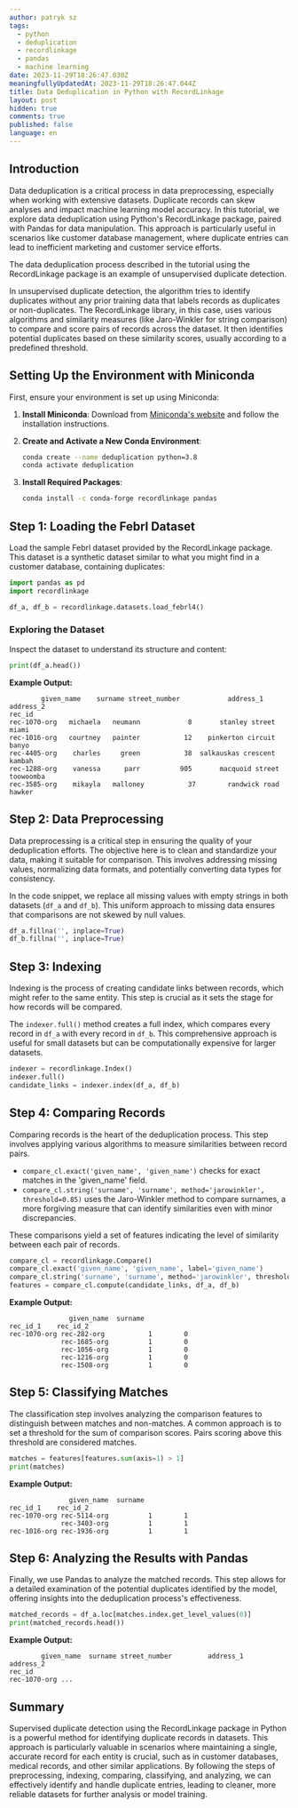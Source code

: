 ```yaml
---
author: patryk sz
tags:
  - python
  - deduplication
  - recordlinkage
  - pandas
  - machine learning
date: 2023-11-29T18:26:47.030Z
meaningfullyUpdatedAt: 2023-11-29T18:26:47.044Z
title: Data Deduplication in Python with RecordLinkage
layout: post
hidden: true
comments: true
published: false
language: en
---
```

## Introduction

Data deduplication is a critical process in data preprocessing, especially when working with extensive datasets. Duplicate records can skew analyses and impact machine learning model accuracy. In this tutorial, we explore data deduplication using Python's RecordLinkage package, paired with Pandas for data manipulation. This approach is particularly useful in scenarios like customer database management, where duplicate entries can lead to inefficient marketing and customer service efforts.

The data deduplication process described in the tutorial using the RecordLinkage package is an example of unsupervised duplicate detection.

In unsupervised duplicate detection, the algorithm tries to identify duplicates without any prior training data that labels records as duplicates or non-duplicates. The RecordLinkage library, in this case, uses various algorithms and similarity measures (like Jaro-Winkler for string comparison) to compare and score pairs of records across the dataset. It then identifies potential duplicates based on these similarity scores, usually according to a predefined threshold.

## Setting Up the Environment with Miniconda

First, ensure your environment is set up using Miniconda:

1. **Install Miniconda**: Download from [Miniconda's website](https://docs.conda.io/en/latest/miniconda.html) and follow the installation instructions.
2. **Create and Activate a New Conda Environment**:

   ```bash
   conda create --name deduplication python=3.8
   conda activate deduplication
   ```
3. **Install Required Packages**:

   ```bash
   conda install -c conda-forge recordlinkage pandas
   ```

## Step 1: Loading the Febrl Dataset

Load the sample Febrl dataset provided by the RecordLinkage package. This dataset is a synthetic dataset similar to what you might find in a customer database, containing duplicates:

```python
import pandas as pd
import recordlinkage

df_a, df_b = recordlinkage.datasets.load_febrl4()
```

### Exploring the Dataset

Inspect the dataset to understand its structure and content:

```python
print(df_a.head())
```

**Example Output:**

```
        given_name    surname street_number            address_1 address_2
rec_id                                                                   
rec-1070-org   michaela   neumann            8       stanley street    miami
rec-1016-org   courtney   painter           12    pinkerton circuit  banyo
rec-4405-org    charles     green           38  salkauskas crescent  kambah
rec-1288-org    vanessa      parr          905       macquoid street  toowoomba
rec-3585-org    mikayla   malloney           37        randwick road  hawker
```

## Step 2: Data Preprocessing

Data preprocessing is a critical step in ensuring the quality of your deduplication efforts. The objective here is to clean and standardize your data, making it suitable for comparison. This involves addressing missing values, normalizing data formats, and potentially converting data types for consistency.

In the code snippet, we replace all missing values with empty strings in both datasets (`df_a` and `df_b`). This uniform approach to missing data ensures that comparisons are not skewed by null values.

```python
df_a.fillna('', inplace=True)
df_b.fillna('', inplace=True)
```

## Step 3: Indexing

Indexing is the process of creating candidate links between records, which might refer to the same entity. This step is crucial as it sets the stage for how records will be compared.

The `indexer.full()` method creates a full index, which compares every record in `df_a` with every record in `df_b`. This comprehensive approach is useful for small datasets but can be computationally expensive for larger datasets.

```python
indexer = recordlinkage.Index()
indexer.full()
candidate_links = indexer.index(df_a, df_b)
```

## Step 4: Comparing Records

Comparing records is the heart of the deduplication process. This step involves applying various algorithms to measure similarities between record pairs.

* `compare_cl.exact('given_name', 'given_name')` checks for exact matches in the 'given_name' field.
* `compare_cl.string('surname', 'surname', method='jarowinkler', threshold=0.85)` uses the Jaro-Winkler method to compare surnames, a more forgiving measure that can identify similarities even with minor discrepancies.

These comparisons yield a set of features indicating the level of similarity between each pair of records.

```python
compare_cl = recordlinkage.Compare()
compare_cl.exact('given_name', 'given_name', label='given_name')
compare_cl.string('surname', 'surname', method='jarowinkler', threshold=0.85, label='surname')
features = compare_cl.compute(candidate_links, df_a, df_b)
```

**Example Output:**

```
               given_name  surname
rec_id_1    rec_id_2                      
rec-1070-org rec-282-org           1        0
             rec-1685-org          1        0
             rec-1056-org          1        0
             rec-1216-org          1        0
             rec-1508-org          1        0
```

## Step 5: Classifying Matches

The classification step involves analyzing the comparison features to distinguish between matches and non-matches. A common approach is to set a threshold for the sum of comparison scores. Pairs scoring above this threshold are considered matches.

```python
matches = features[features.sum(axis=1) > 1]
print(matches)
```

**Example Output:**

```
               given_name  surname
rec_id_1    rec_id_2                      
rec-1070-org rec-5114-org          1        1
             rec-3403-org          1        1
rec-1016-org rec-1936-org          1        1
```

## Step 6: Analyzing the Results with Pandas

Finally, we use Pandas to analyze the matched records. This step allows for a detailed examination of the potential duplicates identified by the model, offering insights into the deduplication process's effectiveness.

```python
matched_records = df_a.loc[matches.index.get_level_values(0)]
print(matched_records.head())
```

**Example Output:**

```
        given_name  surname street_number         address_1   address_2
rec_id                                                                  
rec-1070-org ...
```

## Summary

Supervised duplicate detection using the RecordLinkage package in Python is a powerful method for identifying duplicate records in datasets. This approach is particularly valuable in scenarios where maintaining a single, accurate record for each entity is crucial, such as in customer databases, medical records, and other similar applications. By following the steps of preprocessing, indexing, comparing, classifying, and analyzing, we can effectively identify and handle duplicate entries, leading to cleaner, more reliable datasets for further analysis or model training.